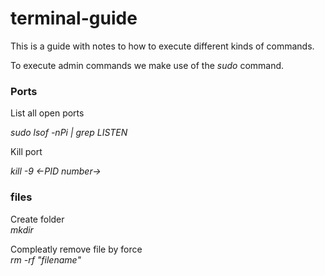 # terminal-guide

This is a guide with notes to how to execute different kinds of commands. 

To execute admin commands we make use of the <i>sudo</i> command.

### Ports

List all open ports <br>

<i> sudo lsof -nPi | grep LISTEN </i>

Kill port <br>

<i> kill -9 <-PID number-> </i>


### files

Create folder <br>
<i>mkdir</i>

Compleatly remove file by force <br>
<i> rm -rf "filename" </i>
